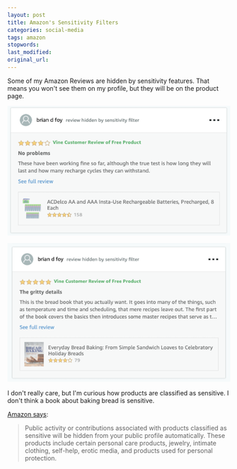 ```yaml
---
layout: post
title: Amazon's Sensitivity Filters
categories: social-media
tags: amazon
stopwords:
last_modified:
original_url:
---
```


Some of my Amazon Reviews are hidden by sensitivity features. That means you won't see them on my profile, but they will be on the product page.

<!--more-->

![](/images/amazon-filters/batteries.png)

![](/images/amazon-filters/bread-book.png)

I don't really care, but I'm curious how products are classified as sensitive. I don't think a book about baking bread is sensitive.

[Amazon says](https://www.amazon.com/gp/help/customer/display.html?nodeId=201893450):

> Public activity or contributions associated with products classified as sensitive will be hidden from your public profile automatically. These products include certain personal care products, jewelry, intimate clothing, self-help, erotic media, and products used for personal protection.
